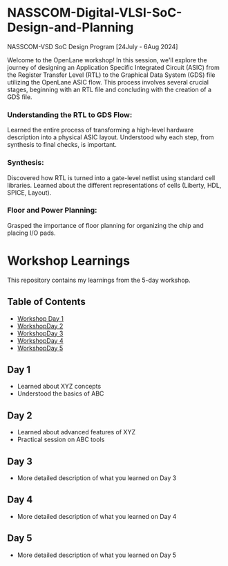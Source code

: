 # NASSCOM-Digital-VLSI-SoC-Design-and-Planning
NASSCOM-VSD SoC Design Program  [24July - 6Aug 2024]

Welcome to the OpenLane workshop! In this session, we'll explore the journey of designing an Application Specific Integrated Circuit (ASIC) from the Register Transfer Level (RTL) to the Graphical Data System (GDS) file utilizing the OpenLane ASIC flow. This process involves several crucial stages, beginning with an RTL file and concluding with the creation of a GDS file.
### Understanding the RTL to GDS Flow:
Learned the entire process of transforming a high-level hardware description into a physical ASIC layout. Understood why each step, from synthesis to final checks, is important.

### Synthesis:
Discovered how RTL is turned into a gate-level netlist using standard cell libraries. Learned about the different representations of cells (Liberty, HDL, SPICE, Layout).

### Floor and Power Planning:
Grasped the importance of floor planning for organizing the chip and placing I/O pads.

# Workshop Learnings

This repository contains my learnings from the 5-day workshop.

## Table of Contents

- [Workshop Day 1](#day-1)
- [WorkshopDay 2](#day-2)
- [WorkshopDay 3](#day-3)
- [WorkshopDay 4](#day-4)
- [WorkshopDay 5](#day-5)

## Day 1
- Learned about XYZ concepts
- Understood the basics of ABC

## Day 2
- Learned about advanced features of XYZ
- Practical session on ABC tools

## Day 3
- More detailed description of what you learned on Day 3

## Day 4
- More detailed description of what you learned on Day 4

## Day 5
- More detailed description of what you learned on Day 5


